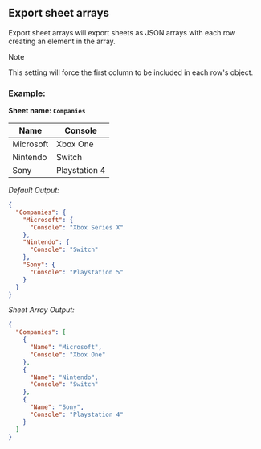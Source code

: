 Export sheet arrays
-------------------
Export sheet arrays will export sheets as JSON arrays with each row creating an element in the array.

> [!NOTE]
> This setting will force the first column to be included in each row's object.

### Example: ###

**Sheet name: `Companies`**

Name | Console
---- | -------
Microsoft | Xbox One
Nintendo | Switch
Sony | Playstation 4

*Default Output:*
```json
{
  "Companies": {
    "Microsoft": {
      "Console": "Xbox Series X"
    },
    "Nintendo": {
      "Console": "Switch"
    },
    "Sony": {
      "Console": "Playstation 5"
    }
  }
}
```

*Sheet Array Output:*
```json
{
  "Companies": [
    {
      "Name": "Microsoft",
      "Console": "Xbox One"
    },
    {
      "Name": "Nintendo",
      "Console": "Switch"
    },
    {
      "Name": "Sony",
      "Console": "Playstation 4"
    }
  ]
}
```
